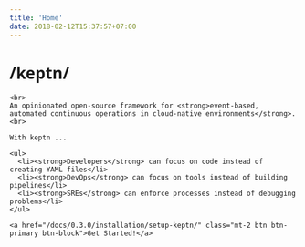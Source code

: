 ```yaml
---
title: 'Home'
date: 2018-02-12T15:37:57+07:00
---
```


<div class="row">
  <div class="col-md-6 pb-sm-2">
    <h1 style="font-family: lora, 'Open Sans', Arial, sans-serif, -apple-system">/keptn/</h1>

    <br>
    An opinionated open-source framework for <strong>event-based, automated continuous operations in cloud-native environments</strong>.
    <br>

    With keptn ...

    <ul>
      <li><strong>Developers</strong> can focus on code instead of creating YAML files</li>
      <li><strong>DevOps</strong> can focus on tools instead of building pipelines</li>
      <li><strong>SREs</strong> can enforce processes instead of debugging problems</li>
    </ul>

    <a href="/docs/0.3.0/installation/setup-keptn/" class="mt-2 btn btn-primary btn-block">Get Started!</a>


  </div>
  <div class="col-md-6">
    <div class="terminal-window">
      <div class="terminal">
        <span id="typeit-editor"></span>
      </div>
    </div>
  </div>
</div>
